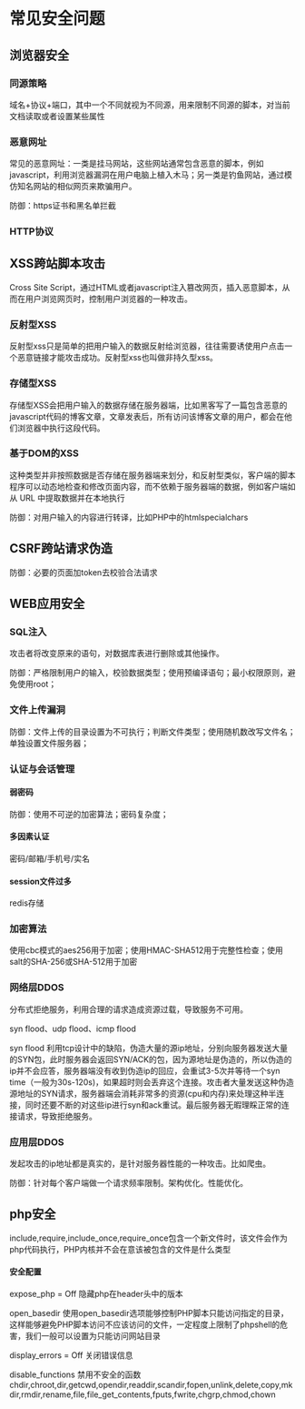 # 常见安全问题

## 浏览器安全 <a href="#liu-lan-qi-an-quan" id="liu-lan-qi-an-quan"></a>

### 同源策略

域名+协议+端口，其中一个不同就视为不同源，用来限制不同源的脚本，对当前文档读取或者设置某些属性

### 恶意网址

常见的恶意网址：一类是挂马网站，这些网站通常包含恶意的脚本，例如javascript，利用浏览器漏洞在用户电脑上植入木马；另一类是钓鱼网站，通过模仿知名网站的相似网页来欺骗用户。

防御：https证书和黑名单拦截

### HTTP协议

## XSS跨站脚本攻击

Cross Site Script，通过HTML或者javascript注入篡改网页，插入恶意脚本，从而在用户浏览网页时，控制用户浏览器的一种攻击。

### 反射型XSS

反射型xss只是简单的把用户输入的数据反射给浏览器，往往需要诱使用户点击一个恶意链接才能攻击成功。反射型xss也叫做非持久型xss。

### 存储型XSS

存储型XSS会把用户输入的数据存储在服务器端，比如黑客写了一篇包含恶意的javascript代码的博客文章，文章发表后，所有访问该博客文章的用户，都会在他们浏览器中执行这段代码。

### 基于DOM的XSS

这种类型并非按照数据是否存储在服务器端来划分，和反射型类似，客户端的脚本程序可以动态地检查和修改页面内容，而不依赖于服务器端的数据，例如客户端如从 URL 中提取数据并在本地执行

防御：对用户输入的内容进行转译，比如PHP中的htmlspecialchars

## CSRF跨站请求伪造

防御：必要的页面加token去校验合法请求

## WEB应用安全

### SQL注入

攻击者将改变原来的语句，对数据库表进行删除或其他操作。

防御：严格限制用户的输入，校验数据类型；使用预编译语句；最小权限原则，避免使用root；

### 文件上传漏洞

防御：文件上传的目录设置为不可执行；判断文件类型；使用随机数改写文件名；单独设置文件服务器；

### 认证与会话管理

#### 弱密码

防御：使用不可逆的加密算法；密码复杂度；

#### 多因素认证

密码/邮箱/手机号/实名

#### session文件过多

redis存储

### 加密算法

使用cbc模式的aes256用于加密；使用HMAC-SHA512用于完整性检查；使用salt的SHA-256或SHA-512用于加密

### 网络层DDOS

分布式拒绝服务，利用合理的请求造成资源过载，导致服务不可用。

syn flood、udp flood、icmp flood

syn flood 利用tcp设计中的缺陷，伪造大量的源ip地址，分别向服务器发送大量的SYN包，此时服务器会返回SYN/ACK的包，因为源地址是伪造的，所以伪造的ip并不会应答，服务器端没有收到伪造ip的回应，会重试3-5次并等待一个syn time（一般为30s-120s)，如果超时则会丢弃这个连接。攻击者大量发送这种伪造源地址的SYN请求，服务器端会消耗非常多的资源(cpu和内存)来处理这种半连接，同时还要不断的对这些ip进行syn和ack重试。最后服务器无暇理睬正常的连接请求，导致拒绝服务。

### 应用层DDOS

发起攻击的ip地址都是真实的，是针对服务器性能的一种攻击。比如爬虫。

防御：针对每个客户端做一个请求频率限制。架构优化。性能优化。

## php安全

include,require,include\_once,require\_once包含一个新文件时，该文件会作为php代码执行，PHP内核并不会在意该被包含的文件是什么类型

#### 安全配置

expose\_php = Off 隐藏php在header头中的版本

open\_basedir 使用open\_basedir选项能够控制PHP脚本只能访问指定的目录，这样能够避免PHP脚本访问不应该访问的文件，一定程度上限制了phpshell的危害，我们一般可以设置为只能访问网站目录

display\_errors = Off 关闭错误信息

disable\_functions 禁用不安全的函数chdir,chroot,dir,getcwd,opendir,readdir,scandir,fopen,unlink,delete,copy,mkdir,rmdir,rename,file,file\_get\_contents,fputs,fwrite,chgrp,chmod,chown
